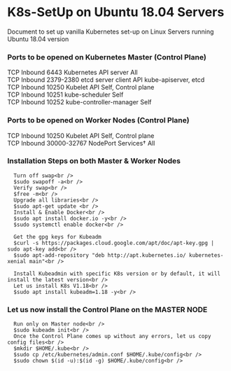 # K8s-SetUp on Ubuntu 18.04 Servers

Document to set up vanilla Kubernetes set-up on Linux Servers running Ubuntu 18.04 version

### Ports to be opened on Kubernetes Master (Control Plane)

TCP	Inbound	6443	Kubernetes API server	All<br />
TCP	Inbound	2379-2380	etcd server client API	kube-apiserver, etcd<br />
TCP	Inbound	10250	Kubelet API	Self, Control plane<br />
TCP	Inbound	10251	kube-scheduler	Self<br />
TCP	Inbound	10252	kube-controller-manager	Self<br />

### Ports to be opened on Worker Nodes (Control Plane)

TCP	Inbound	10250	Kubelet API	Self, Control plane<br />
TCP	Inbound	30000-32767	NodePort Services†	All<br />

### Installation Steps on both Master & Worker Nodes

```
  Turn off swap<br />
  $sudo swapoff -a<br />
  Verify swap<br />
  $free -m<br />
  Upgrade all libraries<br />
  $sudo apt-get update <br />
  Install & Enable Docker<br />
  $sudo apt install docker.io -y<br />
  $sudo systemctl enable docker<br />
  
  Get the gpg keys for Kubeadm
  $curl -s https://packages.cloud.google.com/apt/doc/apt-key.gpg | sudo apt-key add<br />
  $sudo apt-add-repository "deb http://apt.kubernetes.io/ kubernetes-xenial main"<br />
  
  Install Kubeadmin with specific K8s version or by default, it will install the latest version<br />
  Let us install K8s V1.18<br />
  $sudo apt install kubeadm=1.18 -y<br />

```
  

### Let us now install the Control Plane on the MASTER NODE<br />

```
  Run only on Master node<br />
  $sudo kubeadm init<br />
  Once the Control Plane comes up without any errors, let us copy config files<br />
  $mkdir $HOME/.kube<br />
  $sudo cp /etc/kubernetes/admin.conf $HOME/.kube/config<br />
  $sudo chown $(id -u):$(id -g) $HOME/.kube/config<br />
  
```
